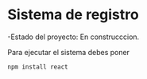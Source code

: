 <h1>Sistema de registro</h1>

-Estado del proyecto: En construcccion.

Para ejecutar el sistema debes poner

```npm install react```
